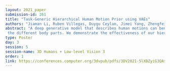 ```yaml
---
layout: 2021_paper
submission-id: 261
title: "Task-Generic Hierarchical Human Motion Prior using VAEs"
authors: "Jiaman Li, Ruben Villegas, Duygu Ceylan, Jimei Yang, Zhengfei Kuang, Hao Li and Yajie Zhao"
abstract: "A deep generative model that describes human motions can benefit a wide range of fundamental computer vision and graphics tasks, such as providing robustness to video based human pose estimation, predicting complete body movements for motion capture systems during occlusions, and assisting key frame animation with plausible movements. In this paper, we present a method for learning complex human motions independent of specific tasks using a combined global and local latent space to facilitate coarse and fine-grained modeling. Specifically, we propose a hierarchical motion variational autoencoder (HM-VAE) that consists of a 2-level hierarchical latent space. While the global latent space captures the overall global body motion, the local latent space enables to capture the refined poses of
 the different body parts. We demonstrate the effectiveness of our hierarchical motion variational autoencoder in a variety of tasks including video-based human pose estimation, motion completion from partial observations, and motion synthesis from sparse key-frames. Even though, our model has not been trained for any of these tasks specifically, it provides superior performance than task-specific alternatives. Our general-purpose human motion prior model can fix corrupted human body animations and generate complete movements from incomplete observations."
type: Poster
day: 3
session: 5
session-name: 3D Humans + Low-level Vision 3
order: 1
link: https://conferences.computer.org/3dvpub/pdfs/3DV2021-5lXBZyiG3QAsRBKXHIjqU8/268800a771/268800a771.pdf
---
```

